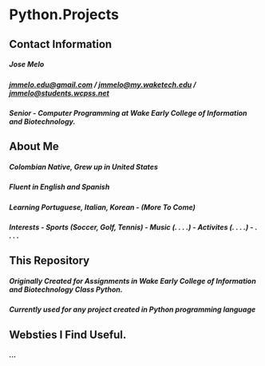 # Python.Projects

## Contact Information
##### Jose Melo
##### jmmelo.edu@gmail.com / jmmelo@my.waketech.edu / jmmelo@students.wcpss.net
##### Senior - Computer Programming at Wake Early College of Information and Biotechnology.

## About Me
##### Colombian Native, Grew up in United States
##### Fluent in English and Spanish
##### Learning Portuguese, Italian, Korean - (More To Come) 
##### Interests - Sports (Soccer, Golf, Tennis) - Music (. . . .) - Activites (. . . .) - . . . .

## This Repository
##### Originally Created for Assignments in Wake Early College of Information and Biotechnology Class Python.
##### Currently used for any project created in Python programming language

## Websties I Find Useful.
##### ...
